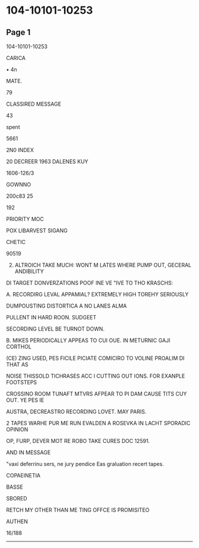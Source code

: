 # 104-10101-10253

## Page 1

104-10101-10253

CARICA

• 4n

MATE.

79

CLASSIRED MESSAGE

43

spent

5661

2N0 INDEX

20 DECREER 1963 DALENES KUY

1606-126/3

GOWNNO

200c83 25

192

PRIORITY MOC

POX LIBARVEST SIGANG

CHETIC

90519

2. ALTROICH TAKE MUCH: WONT M LATES WHERE PUMP OUT, GECERAL ANDIBILITY

DI TARGET DONVERZATIONS POOF INE VE "IVE TO THO KRASCHS:

A. RECORDIRG LEVAL APPAMIAL? EXTREMELY HIGH TOREHY SERIOUSLY

DUMPOUSTING DISTORTICA A NO LANES ALMA

PULLENT IN HARD ROON. SUDGEET

SECORDING LEVEL BE TURNOT DOWN.

B. MIKES PERIODICALLY APPEAS TO CUI OUE. IN METURNIC GAJI CORTHOL

(CE) ZING USED, PES FICILE PICIATE COMICIRO TO VOLINE PROALIM DI THAT AS

NOISE THISSOLD TICHRASES ACC I CUTTING OUT IONS. FOR EXANPLE FOOTSTEPS

CROSSINO ROOM TUNAFT MTVRS AFPEAR TO PI DAM CAUSE TITS CUY OUT. YE PES IE

AUSTRA, DECREASTRO RECORDING LOVET. MAY PARIS.

2 TAPES WARHE PUR ME RUN EVALDEN A ROSEVKA IN LACHT SPORADIC OPINION

OP, FURP, DEVER MOT RE ROBO TAKE CURES DOC 12591.

AND IN MESSAGE

"vaxi deferrinu sers, ne jury pendice Eas graluation recert tapes.

COPAEINETIA

BASSE

SBORED

RETCH MY OTHER THAN ME TING OFFCE IS PROMISITEO

AUTHEN

16/188

---

